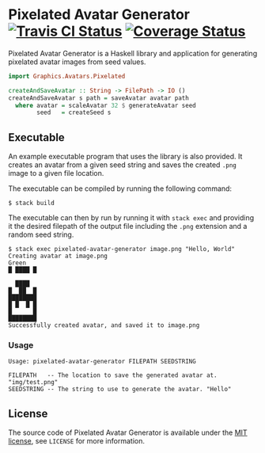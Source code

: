 # Pixelated Avatar Generator [![Travis CI Status](https://api.travis-ci.org/ExcaliburZero/pixelated-avatar-generator.svg)](https://travis-ci.org/ExcaliburZero/pixelated-avatar-generator) [![Coverage Status](https://coveralls.io/repos/github/ExcaliburZero/pixelated-avatar-generator/badge.svg?branch=master)](https://coveralls.io/github/ExcaliburZero/pixelated-avatar-generator?branch=master)
Pixelated Avatar Generator is a Haskell library and application for generating pixelated avatar images from seed values.

```haskell
import Graphics.Avatars.Pixelated

createAndSaveAvatar :: String -> FilePath -> IO ()
createAndSaveAvatar s path = saveAvatar avatar path
  where avatar = scaleAvatar 32 $ generateAvatar seed
        seed   = createSeed s
```

## Executable
An example executable program that uses the library is also provided. It creates an avatar from a given seed string and saves the created `.png` image to a given file location.

The executable can be compiled by running the following command:

```
$ stack build
```

The executable can then by run by running it with `stack exec` and providing it the desired filepath of the output file including the `.png` extension and a random seed string.

```
$ stack exec pixelated-avatar-generator image.png "Hello, World"
Creating avatar at image.png
Green
█ ████ █
        
  ████  
█  ██  █
████████
█ █  █ █
█      █
████████
Successfully created avatar, and saved it to image.png
```

### Usage
```
Usage: pixelated-avatar-generator FILEPATH SEEDSTRING

FILEPATH   -- The location to save the generated avatar at. "img/test.png"
SEEDSTRING -- The string to use to generate the avatar. "Hello"
```

## License
The source code of Pixelated Avatar Generator is available under the [MIT license](https://opensource.org/licenses/MIT), see `LICENSE` for more information.
